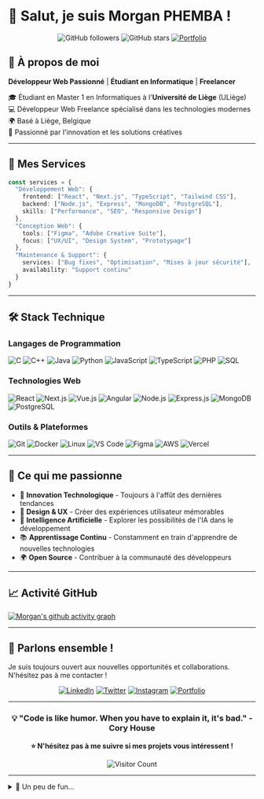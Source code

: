 
# 👋 Salut, je suis Morgan PHEMBA !

<div align="center">
  
![GitHub followers](https://img.shields.io/github/followers/Morg9864?style=social)
![GitHub stars](https://img.shields.io/github/stars/Morg9864?style=social)
[![Portfolio](https://img.shields.io/badge/Portfolio-morganphemba.be-blue?style=flat-square&logo=react)](https://morganphemba.be)

</div>

## 🚀 À propos de moi

**Développeur Web Passionné** | **Étudiant en Informatique** | **Freelancer**

🎓 Étudiant en Master 1 en Informatiques à l'**Université de Liège** (ULiège)  
💻 Développeur Web Freelance spécialisé dans les technologies modernes  
🌍 Basé à Liège, Belgique  
🎯 Passionné par l'innovation et les solutions créatives

---

## 💼 Mes Services

```typescript
const services = {
  "Développement Web": {
    frontend: ["React", "Next.js", "TypeScript", "Tailwind CSS"],
    backend: ["Node.js", "Express", "MongoDB", "PostgreSQL"],
    skills: ["Performance", "SEO", "Responsive Design"]
  },
  "Conception Web": {
    tools: ["Figma", "Adobe Creative Suite"],
    focus: ["UX/UI", "Design System", "Prototypage"]
  },
  "Maintenance & Support": {
    services: ["Bug fixes", "Optimisation", "Mises à jour sécurité"],
    availability: "Support continu"
  }
}
```

---

## 🛠️ Stack Technique

### Langages de Programmation
![C](https://img.shields.io/badge/C-00599C?style=flat-square&logo=c&logoColor=white)
![C++](https://img.shields.io/badge/C++-00599C?style=flat-square&logo=c%2B%2B&logoColor=white)
![Java](https://img.shields.io/badge/Java-ED8B00?style=flat-square&logo=openjdk&logoColor=white)
![Python](https://img.shields.io/badge/Python-3776AB?style=flat-square&logo=python&logoColor=white)
![JavaScript](https://img.shields.io/badge/JavaScript-F7DF1E?style=flat-square&logo=javascript&logoColor=black)
![TypeScript](https://img.shields.io/badge/TypeScript-007ACC?style=flat-square&logo=typescript&logoColor=white)
![PHP](https://img.shields.io/badge/PHP-777BB4?style=flat-square&logo=php&logoColor=white)
![SQL](https://img.shields.io/badge/SQL-4479A1?style=flat-square&logo=mysql&logoColor=white)

### Technologies Web
![React](https://img.shields.io/badge/React-20232A?style=flat-square&logo=react&logoColor=61DAFB)
![Next.js](https://img.shields.io/badge/Next.js-000000?style=flat-square&logo=next.js&logoColor=white)
![Vue.js](https://img.shields.io/badge/Vue.js-4FC08D?style=flat-square&logo=vue.js&logoColor=white)
![Angular](https://img.shields.io/badge/Angular-DD0031?style=flat-square&logo=angular&logoColor=white)
![Node.js](https://img.shields.io/badge/Node.js-43853D?style=flat-square&logo=node.js&logoColor=white)
![Express.js](https://img.shields.io/badge/Express.js-404D59?style=flat-square&logo=express&logoColor=white)
![MongoDB](https://img.shields.io/badge/MongoDB-4EA94B?style=flat-square&logo=mongodb&logoColor=white)
![PostgreSQL](https://img.shields.io/badge/PostgreSQL-316192?style=flat-square&logo=postgresql&logoColor=white)

### Outils & Plateformes
![Git](https://img.shields.io/badge/Git-F05032?style=flat-square&logo=git&logoColor=white)
![Docker](https://img.shields.io/badge/Docker-2496ED?style=flat-square&logo=docker&logoColor=white)
![Linux](https://img.shields.io/badge/Linux-FCC624?style=flat-square&logo=linux&logoColor=black)
![VS Code](https://img.shields.io/badge/VS%20Code-0078d4?style=flat-square&logo=visual-studio-code&logoColor=white)
![Figma](https://img.shields.io/badge/Figma-F24E1E?style=flat-square&logo=figma&logoColor=white)
![AWS](https://img.shields.io/badge/AWS-232F3E?style=flat-square&logo=amazon-aws&logoColor=white)
![Vercel](https://img.shields.io/badge/Vercel-000000?style=flat-square&logo=vercel&logoColor=white)

---

## 🌟 Ce qui me passionne

- 🚀 **Innovation Technologique** - Toujours à l'affût des dernières tendances
- 🎨 **Design & UX** - Créer des expériences utilisateur mémorables  
- 🤖 **Intelligence Artificielle** - Explorer les possibilités de l'IA dans le développement
- 📚 **Apprentissage Continu** - Constamment en train d'apprendre de nouvelles technologies
- 🌍 **Open Source** - Contribuer à la communauté des développeurs

---

## 📈 Activité GitHub

[![Morgan's github activity graph](https://github-readme-activity-graph.vercel.app/graph?username=Morg9864&theme=tokyo-night&hide_border=true)](https://github.com/Morg9864)

---

## 💬 Parlons ensemble !

Je suis toujours ouvert aux nouvelles opportunités et collaborations. N'hésitez pas à me contacter !

<div align="center">

[![LinkedIn](https://img.shields.io/badge/LinkedIn-0077B5?style=for-the-badge&logo=linkedin&logoColor=white)](https://www.linkedin.com/in/morgphem2610/)
[![Twitter](https://img.shields.io/badge/Twitter-1DA1F2?style=for-the-badge&logo=twitter&logoColor=white)](https://x.com/morgsdev)
[![Instagram](https://img.shields.io/badge/Instagram-E4405F?style=for-the-badge&logo=instagram&logoColor=white)](https://www.instagram.com/morg__2610/)
[![Portfolio](https://img.shields.io/badge/Portfolio-000000?style=for-the-badge&logo=About.me&logoColor=white)](https://morganphemba.be)

</div>

---

<div align="center">
  
### 💡 "Code is like humor. When you have to explain it, it's bad." - Cory House

**⭐ N'hésitez pas à me suivre si mes projets vous intéressent !**

![Visitor Count](https://profile-counter.glitch.me/Morg9864/count.svg)

</div>

---

<details>
<summary>🎵 Un peu de fun...</summary>

```
Morgan.exe est en cours d'exécution...
████████████████] 100%

> Chargement des compétences... ✅
> Initialisation de la créativité... ✅  
> Connexion au café... ✅
> Mode développeur activé... ✅

Système prêt à coder ! 🚀
```

</details>
